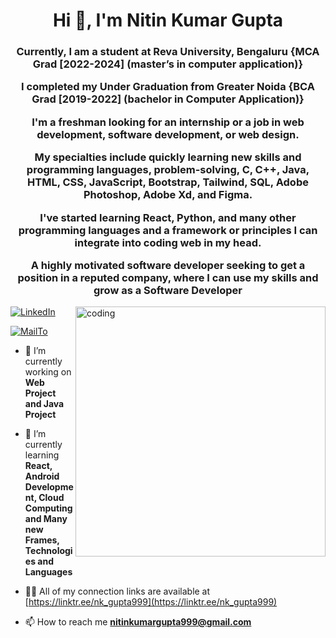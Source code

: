 <h1 align="center">Hi 👋, I'm Nitin Kumar Gupta</h1>
<h3 align="center">Currently, I am a student at Reva University, Bengaluru {MCA Grad [2022-2024] (master’s in computer application)}

I completed my Under Graduation from Greater Noida {BCA Grad [2019-2022] (bachelor in Computer Application)}

I'm a freshman looking for an internship or a job in web development, software development, or web design.

My specialties include quickly learning new skills and programming languages, problem-solving, C, C++, Java, HTML, CSS, JavaScript, Bootstrap, Tailwind, SQL, Adobe Photoshop, Adobe Xd, and Figma.

I've started learning React, Python, and many other programming languages and a framework or principles I can integrate into coding web in my head.

A highly motivated software developer seeking to get a position in a reputed company, where I can use my skills and grow as a Software Developer
</h3>
<img align="right" alt="coding" width="400" src="https://www.venuexplorer.com.sg/uploads/Working%20in%20progresss.gif">
<p align="left"> <a href="https://www.linkedin.com/in/nkrgupta999/" target="blank"><img src="https://img.shields.io/badge/LinkedIn-0077B5?style=for-the-badge&logo=linkedin&logoColor=white" alt="LinkedIn" /></a> </p>
<p align="left"> <a href="mailto:nitinkumargupta999.com?subject=Introduction%20and%20Request%20for%20Connection&body=Hello," target="blank"><img src="https://img.shields.io/badge/Gmail-D14836?style=for-the-badge&logo=gmail&logoColor=white" alt="MailTo" /></a> </p>

- 🔭 I’m currently working on **Web Project and Java Project**

- 🌱 I’m currently learning **React, Android Development, Cloud Computing and Many new Frames, Technologies and Languages**

- 👨‍💻 All of my connection links are available at [https://linktr.ee/nk_gupta999](https://linktr.ee/nk_gupta999)

- 📫 How to reach me **nitinkumargupta999@gmail.com**


